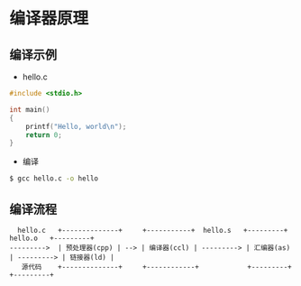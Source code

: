 # 编译器原理

## 编译示例

* hello.c

```c
#include <stdio.h>

int main()
{
    printf("Hello, world\n");
    return 0;
}
```

* 编译

```sh
$ gcc hello.c -o hello
```

## 编译流程

```plain
  hello.c   +--------------+     +-----------+  hello.s   +---------+  hello.o   +---------+
--------->  | 预处理器(cpp) | --> | 编译器(ccl) | ---------> | 汇编器(as) | ---------> | 链接器(ld) |
   源代码    +--------------+     +------------+            +---------+            +---------+

```